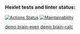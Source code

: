 ### Hexlet tests and linter status:
[![Actions Status](https://github.com/shtiltckhen/frontend-project-44/actions/workflows/hexlet-check.yml/badge.svg)](https://github.com/shtiltckhen/frontend-project-44/actions)
[![Maintainability](https://api.codeclimate.com/v1/badges/b48bfe65a8be7d3a1f8e/maintainability)](https://codeclimate.com/github/shtiltckhen/frontend-project-44/maintainability)

[demo brain-even](https://asciinema.org/a/Yh6vxlAAtYNvWkMwgeHlCEGOG)
[demo brain-calc]( https://asciinema.org/a/lJSvVTc1xhoHzg31dNOlHXBmS)
